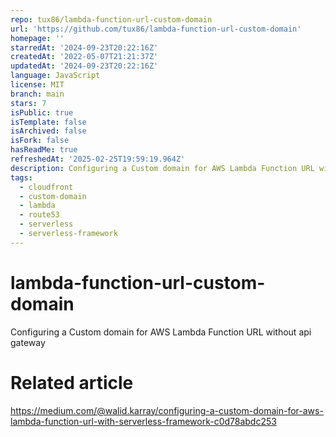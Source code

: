 ```yaml
---
repo: tux86/lambda-function-url-custom-domain
url: 'https://github.com/tux86/lambda-function-url-custom-domain'
homepage: ''
starredAt: '2024-09-23T20:22:16Z'
createdAt: '2022-05-07T21:21:37Z'
updatedAt: '2024-09-23T20:22:16Z'
language: JavaScript
license: MIT
branch: main
stars: 7
isPublic: true
isTemplate: false
isArchived: false
isFork: false
hasReadMe: true
refreshedAt: '2025-02-25T19:59:19.964Z'
description: Configuring a Custom domain for AWS Lambda Function URL without an API Gateway
tags:
  - cloudfront
  - custom-domain
  - lambda
  - route53
  - serverless
  - serverless-framework
---
```


# lambda-function-url-custom-domain
Configuring a Custom domain for AWS Lambda Function URL without api gateway


# Related article

https://medium.com/@walid.karray/configuring-a-custom-domain-for-aws-lambda-function-url-with-serverless-framework-c0d78abdc253

